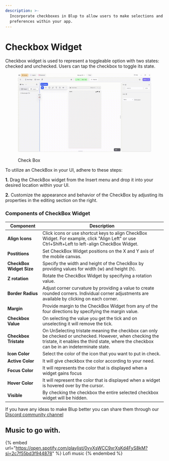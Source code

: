 ```yaml
---
description: >-
  Incorporate checkboxes in Blup to allow users to make selections and set
  preferences within your app.
---
```


# Checkbox Widget

Checkbox widget is used to represent a toggleable option with two states: checked and unchecked. Users can tap the checkbox to toggle its state.

<figure><img src="../../../.gitbook/assets/check-box.gif" alt="Check Box"><figcaption><p>Check Box</p></figcaption></figure>

To utilize an CheckBox in your UI, adhere to these steps:

**1.** Drag the CheckBox widget from the Insert menu and drop it into your desired location within your UI.

**2.** Customize the appearance and behavior of the CheckBox by adjusting its properties in the editing section on the right.

### Components of CheckBox Widget

| Component                | Description                                                                                                                                                                                          |
| ------------------------ | ---------------------------------------------------------------------------------------------------------------------------------------------------------------------------------------------------- |
| **Align Icons**          | Click icons or use shortcut keys to align CheckBox Widget. For example, click "Align Left" or use Ctrl+Shift+Left to left-align CheckBox Widget.                                                     |
| **Postitions**           | Set CheckBox Widget positions on the X and Y axis of the mobile canvas.                                                                                                                              |
| **CheckBox Widget Size** | Specify the width and height of the CheckBox by providing values for width (w) and height (h).                                                                                                       |
| **Z rotation**           | Rotate the CheckBox Widget by specifying a rotation value.                                                                                                                                           |
| **Border Radius**        | Adjust corner curvature by providing a value to create rounded corners. Individual corner adjustments are available by clicking on each corner.                                                      |
| **Margin**               | Provide margin to the CheckBox Widget from any of the four directions by specifying the margin value.                                                                                                |
| **Checkbox Value**       | On selecting the value you get the tick and on unselecting it will remove the tick.                                                                                                                  |
| **Checkbox Tristate**    | On UnSelecting tristate meaning the checkbox can only be checked or unchecked. However, when checking the tristate, it enables the third state, where the checkbox can be in an indeterminate state. |
| **Icon Color**           | Select the color of the icon that you want to put in check.                                                                                                                                          |
| **Active Color**         | It will give checkbox the color according to your need.                                                                                                                                              |
| **Focus Color**          | It will represents the color that is displayed when a widget gains focus                                                                                                                             |
| **Hover Color**          | It will represent the color that is displayed when a widget is hovered over by the cursor.                                                                                                           |
| **Visible**              | By checking the checkbox the entire selected checkbox widget will be hidden.                                                                                                                         |

If you have any ideas to make Blup better you can share them through our [Discord community channel](https://discord.com/channels/940632966093234176/965313562425823303)

## Music to go with.

{% embed url="https://open.spotify.com/playlist/0vvXsWCC9xrXsKd4FyS8kM?si=2c7f55bd3f944878" %}
Lofi music
{% endembed %}
